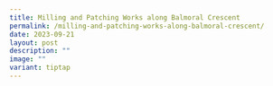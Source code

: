 ```yaml
---
title: Milling and Patching Works along Balmoral Crescent
permalink: /milling-and-patching-works-along-balmoral-crescent/
date: 2023-09-21
layout: post
description: ""
image: ""
variant: tiptap
---
```

